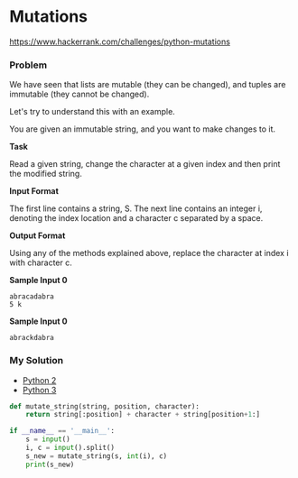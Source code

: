 # Mutations

https://www.hackerrank.com/challenges/python-mutations

### Problem

We have seen that lists are mutable (they can be changed), and tuples are immutable (they cannot be changed).

Let's try to understand this with an example.

You are given an immutable string, and you want to make changes to it.

**Task** 

Read a given string, change the character at a given index and then print the modified string.

**Input Format**

The first line contains a string, S. 
The next line contains an integer i, denoting the index location and a character c separated by a space.

**Output Format**

Using any of the methods explained above, replace the character at index i with character c.

**Sample Input 0**

```
abracadabra
5 k
```

**Sample Input 0**

```
abrackdabra
```

### My Solution

- [Python 2](python2.py)
- [Python 3](python3.py)
```python
def mutate_string(string, position, character):
    return string[:position] + character + string[position+1:]

if __name__ == '__main__':
    s = input()
    i, c = input().split()
    s_new = mutate_string(s, int(i), c)
    print(s_new)
````